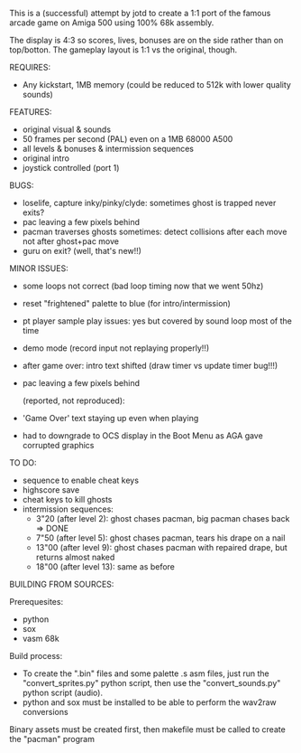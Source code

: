 This is a (successful) attempt by jotd to create a 1:1 port of the famous arcade game on Amiga 500 using 100% 68k assembly.

The display is 4:3 so scores, lives, bonuses are on the side rather than on top/botton. The gameplay layout is 1:1 vs
the original, though.

REQUIRES:

- Any kickstart, 1MB memory (could be reduced to 512k with lower quality sounds)

FEATURES:

- original visual & sounds
- 50 frames per second (PAL) even on a 1MB 68000 A500
- all levels & bonuses & intermission sequences
- original intro
- joystick controlled (port 1)

BUGS:

- loselife, capture inky/pinky/clyde: sometimes ghost is trapped never exits?
- pac leaving a few pixels behind
- pacman traverses ghosts sometimes: detect collisions after each move not after ghost+pac move
- guru on exit? (well, that's new!!)

MINOR ISSUES:

- some loops not correct (bad loop timing now that we went 50hz)
- reset "frightened" palette to blue (for intro/intermission)
- pt player sample play issues: yes but covered by sound loop most of the time
- demo mode (record input not replaying properly!!)
- after game over: intro text shifted (draw timer vs update timer bug!!!)
- pac leaving a few pixels behind

  (reported, not reproduced):

- 'Game Over' text staying up even when playing
- had to downgrade to OCS display in the Boot Menu as AGA gave corrupted graphics

TO DO:

- sequence to enable cheat keys
- highscore save
- cheat keys to kill ghosts
- intermission sequences:
  * 3"20 (after level 2): ghost chases pacman, big pacman chases back => DONE
  * 7"50 (after level 5): ghost chases pacman, tears his drape on a nail
  * 13"00 (after level 9): ghost chases pacman with repaired drape, but returns almost naked
  * 18"00 (after level 13): same as before


BUILDING FROM SOURCES:

Prerequesites:

- python
- sox
- vasm 68k

Build process:

- To create the ".bin" files and some palette .s asm files,
  just run the "convert_sprites.py" python script, then use the "convert_sounds.py"
  python script (audio).
- python and sox must be installed to be able to perform the wav2raw conversions

Binary assets must be created first, then makefile must be called to create the "pacman" program


